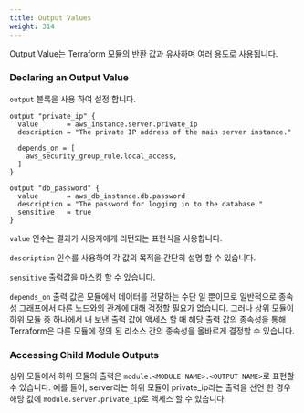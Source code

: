 ```yaml
---
title: Output Values
weight: 314
---
```


Output Value는 Terraform 모듈의 반환 값과 유사하며 여러 용도로 사용됩니다.

### Declaring an Output Value

`output` 블록을 사용 하여 설정 합니다.

```hcl
output "private_ip" {
  value       = aws_instance.server.private_ip
  description = "The private IP address of the main server instance."

  depends_on = [
    aws_security_group_rule.local_access,
  ]
}

output "db_password" {
  value       = aws_db_instance.db.password
  description = "The password for logging in to the database."
  sensitive   = true
}
```

`value` 인수는 결과가 사용자에게 리턴되는 표현식을 사용합니다.

`description` 인수를 사용하여 각 값의 목적을 간단히 설명 할 수 있습니다.

`sensitive` 출럭값을 마스킹 할 수 있습니다.

`depends_on` 출력 값은 모듈에서 데이터를 전달하는 수단 일 뿐이므로 일반적으로 종속성 그래프에서 다른 노드와의 관계에 대해 걱정할 필요가 없습니다. 그러나 상위 모듈이 하위 모듈 중 하나에서 내 보낸 출력 값에 액세스 할 때 해당 출력 값의 종속성을 통해 Terraform은 다른 모듈에 정의 된 리소스 간의 종속성을 올바르게 결정할 수 있습니다.

### Accessing Child Module Outputs

상위 모듈에서 하위 모듈의 출력은 `module.<MODULE NAME>.<OUTPUT NAME>`로 표현할 수 있습니다. 예를 들어, server라는 하위 모듈이 private_ip라는 출력을 선언 한 경우 해당 값에 `module.server.private_ip`로 액세스 할 수 있습니다.
